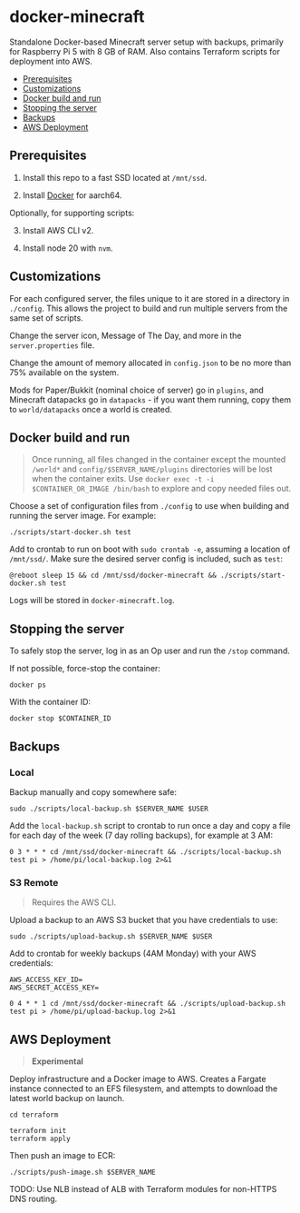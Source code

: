 # docker-minecraft

Standalone Docker-based Minecraft server setup with backups, primarily for
Raspberry Pi 5 with 8 GB of RAM. Also contains Terraform scripts for deployment
into AWS.

* [Prerequisites](#prerequisites)
* [Customizations](#customizations)
* [Docker build and run](#docker-build-and-run)
* [Stopping the server](#stopping-the-server)
* [Backups](#backups)
* [AWS Deployment](#aws-deployment)

## Prerequisites

1. Install this repo to a fast SSD located at `/mnt/ssd`.

2. Install [Docker](https://docs.docker.com/engine/install/debian/) for aarch64.

Optionally, for supporting scripts:

3. Install AWS CLI v2.

4. Install node 20 with `nvm`.

## Customizations

For each configured server, the files unique to it are stored in a directory
in `./config`. This allows the project to build and run multiple servers from
the same set of scripts.

Change the server icon, Message of The Day, and more in the `server.properties`
file.

Change the amount of memory allocated in `config.json` to be no more than
75% available on the system.

Mods for Paper/Bukkit (nominal choice of server) go in `plugins`, and Minecraft
datapacks go in `datapacks` - if you want them running, copy them to
`world/datapacks` once a world is created.

## Docker build and run

> Once running, all files changed in the container except the mounted `/world*`
> and `config/$SERVER_NAME/plugins` directories will be lost when the container
> exits. Use `docker exec -t -i $CONTAINER_OR_IMAGE /bin/bash` to explore and
> copy needed files out.

Choose a set of configuration files from `./config` to use when building and
running the server image. For example:

```shell
./scripts/start-docker.sh test
```

Add to crontab to run on boot with `sudo crontab -e`, assuming a location of
`/mnt/ssd/`. Make sure the desired server config is included, such as `test`:

```
@reboot sleep 15 && cd /mnt/ssd/docker-minecraft && ./scripts/start-docker.sh test
```

Logs will be stored in `docker-minecraft.log`.

## Stopping the server

To safely stop the server, log in as an Op user and run the `/stop` command.

If not possible, force-stop the container:

```
docker ps
```

With the container ID:

```
docker stop $CONTAINER_ID
```

## Backups

### Local

Backup manually and copy somewhere safe:

```shell
sudo ./scripts/local-backup.sh $SERVER_NAME $USER
```

Add the `local-backup.sh` script to crontab to run once a day and copy a file
for each day of the week (7 day rolling backups), for example at 3 AM:

```
0 3 * * * cd /mnt/ssd/docker-minecraft && ./scripts/local-backup.sh test pi > /home/pi/local-backup.log 2>&1
```

### S3 Remote

> Requires the AWS CLI.

Upload a backup to an AWS S3 bucket that you have credentials to use:

```shell
sudo ./scripts/upload-backup.sh $SERVER_NAME $USER
```

Add to crontab for weekly backups (4AM Monday) with your AWS credentials:

```
AWS_ACCESS_KEY_ID=
AWS_SECRET_ACCESS_KEY=

0 4 * * 1 cd /mnt/ssd/docker-minecraft && ./scripts/upload-backup.sh test pi > /home/pi/upload-backup.log 2>&1
```

## AWS Deployment

> **Experimental**

Deploy infrastructure and a Docker image to AWS. Creates a Fargate instance
connected to an EFS filesystem, and attempts to download the latest world
backup on launch.

```
cd terraform

terraform init
terraform apply
```

Then push an image to ECR:

```
./scripts/push-image.sh $SERVER_NAME
```

TODO: Use NLB instead of ALB with Terraform modules for non-HTTPS DNS routing.
